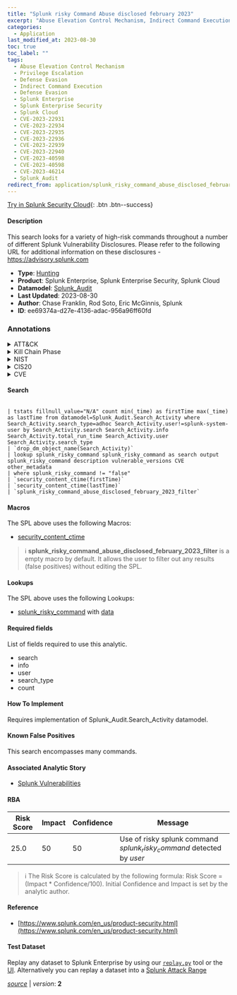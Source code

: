```yaml
---
title: "Splunk risky Command Abuse disclosed february 2023"
excerpt: "Abuse Elevation Control Mechanism, Indirect Command Execution"
categories:
  - Application
last_modified_at: 2023-08-30
toc: true
toc_label: ""
tags:
  - Abuse Elevation Control Mechanism
  - Privilege Escalation
  - Defense Evasion
  - Indirect Command Execution
  - Defense Evasion
  - Splunk Enterprise
  - Splunk Enterprise Security
  - Splunk Cloud
  - CVE-2023-22931
  - CVE-2023-22934
  - CVE-2023-22935
  - CVE-2023-22936
  - CVE-2023-22939
  - CVE-2023-22940
  - CVE-2023-40598
  - CVE-2023-40598
  - CVE-2023-46214
  - Splunk_Audit
redirect_from: application/splunk_risky_command_abuse_disclosed_february_2023/
---
```




[Try in Splunk Security Cloud](https://www.splunk.com/en_us/cyber-security.html){: .btn .btn--success}

#### Description

This search looks for a variety of high-risk commands throughout a number of different Splunk Vulnerability Disclosures.  Please refer to the following URL for additional information on these disclosures - https://advisory.splunk.com

- **Type**: [Hunting](https://github.com/splunk/security_content/wiki/Detection-Analytic-Types)
- **Product**: Splunk Enterprise, Splunk Enterprise Security, Splunk Cloud
- **Datamodel**: [Splunk_Audit](https://docs.splunk.com/Documentation/CIM/latest/User/SplunkAudit)
- **Last Updated**: 2023-08-30
- **Author**: Chase Franklin, Rod Soto, Eric McGinnis, Splunk
- **ID**: ee69374a-d27e-4136-adac-956a96ff60fd

### Annotations
<details>
  <summary>ATT&CK</summary>

<div markdown="1">

#### [ATT&CK](https://attack.mitre.org/)

| ID          | Technique   | Tactic         |
| ----------- | ----------- |--------------- |
| [T1548](https://attack.mitre.org/techniques/T1548/) | Abuse Elevation Control Mechanism | Privilege Escalation, Defense Evasion |

| [T1202](https://attack.mitre.org/techniques/T1202/) | Indirect Command Execution | Defense Evasion |

</div>
</details>


<details>
  <summary>Kill Chain Phase</summary>

<div markdown="1">

* Exploitation


</div>
</details>


<details>
  <summary>NIST</summary>

<div markdown="1">

* DE.AE



</div>
</details>

<details>
  <summary>CIS20</summary>

<div markdown="1">

* CIS 10



</div>
</details>

<details>
  <summary>CVE</summary>

<div markdown="1">

| ID          | Summary | [CVSS](https://nvd.nist.gov/vuln-metrics/cvss) |
| ----------- | ----------- | -------------- |
| [CVE-2023-22931](https://nvd.nist.gov/vuln/detail/CVE-2023-22931) | In Splunk Enterprise versions below 8.1.13 and 8.2.10, the ‘createrss’ external search command overwrites existing Resource Description Format Site Summary (RSS) feeds without verifying permissions. This feature has been deprecated and disabled by default. | None |
| [CVE-2023-22934](https://nvd.nist.gov/vuln/detail/CVE-2023-22934) | In Splunk Enterprise versions below 8.1.13, 8.2.10, and 9.0.4, the ‘pivot’ search processing language (SPL) command lets a search bypass SPL safeguards for risky commands using a saved search job. The vulnerability requires an authenticated user to craft the saved job and a higher privileged user to initiate a request within their browser. | None |
| [CVE-2023-22935](https://nvd.nist.gov/vuln/detail/CVE-2023-22935) | In Splunk Enterprise versions below 8.1.13, 8.2.10, and 9.0.4, the ‘display.page.search.patterns.sensitivity’ search parameter lets a search bypass SPL safeguards for risky commands. The vulnerability requires a higher privileged user to initiate a request within their browser and only affects instances with Splunk Web enabled.  | None |
| [CVE-2023-22936](https://nvd.nist.gov/vuln/detail/CVE-2023-22936) | In Splunk Enterprise versions below 8.1.13, 8.2.10, and 9.0.4, the ‘search_listener’ parameter in a search allows for a blind server-side request forgery (SSRF) by an authenticated user. The initiator of the request cannot see the response without the presence of an additional vulnerability within the environment. | None |
| [CVE-2023-22939](https://nvd.nist.gov/vuln/detail/CVE-2023-22939) | In Splunk Enterprise versions below 8.1.13, 8.2.10, and 9.0.4, the ‘map’ search processing language (SPL) command lets a search bypass SPL safeguards for risky commands. The vulnerability requires a higher privileged user to initiate a request within their browser and only affects instances with Splunk Web enabled.  | None |
| [CVE-2023-22940](https://nvd.nist.gov/vuln/detail/CVE-2023-22940) | In Splunk Enterprise versions below 8.1.13, 8.2.10, and 9.0.4, aliases of the ‘collect’ search processing language (SPL) command, including ‘summaryindex’, ‘sumindex’, ‘stash’,’ mcollect’, and ‘meventcollect’, were not designated as safeguarded commands. The commands could potentially allow for the exposing of data to a summary index that unprivileged users could access. The vulnerability requires a higher privileged user to initiate a request within their browser, and only affects instances with Splunk Web enabled.  | None |
| [CVE-2023-40598](https://nvd.nist.gov/vuln/detail/CVE-2023-40598) | In Splunk Enterprise versions below 8.2.12, 9.0.6, and 9.1.1, an attacker can create an external lookup that calls a legacy internal function. The attacker can use this internal function to insert code into the Splunk platform installation directory. From there, a user can execute arbitrary code on the Splunk platform Instance. | None |
| [CVE-2023-40598](https://nvd.nist.gov/vuln/detail/CVE-2023-40598) | In Splunk Enterprise versions below 8.2.12, 9.0.6, and 9.1.1, an attacker can create an external lookup that calls a legacy internal function. The attacker can use this internal function to insert code into the Splunk platform installation directory. From there, a user can execute arbitrary code on the Splunk platform Instance. | None |
| [CVE-2023-46214](https://nvd.nist.gov/vuln/detail/CVE-2023-46214) |  |  |



</div>
</details>


#### Search

```

| tstats fillnull_value="N/A" count min(_time) as firstTime max(_time) as lastTime from datamodel=Splunk_Audit.Search_Activity where Search_Activity.search_type=adhoc Search_Activity.user!=splunk-system-user by Search_Activity.search Search_Activity.info Search_Activity.total_run_time Search_Activity.user Search_Activity.search_type 
| `drop_dm_object_name(Search_Activity)` 
| lookup splunk_risky_command splunk_risky_command as search output splunk_risky_command description vulnerable_versions CVE other_metadata 
| where splunk_risky_command != "false" 
| `security_content_ctime(firstTime)` 
| `security_content_ctime(lastTime)` 
| `splunk_risky_command_abuse_disclosed_february_2023_filter`
```

#### Macros
The SPL above uses the following Macros:
* [security_content_ctime](https://github.com/splunk/security_content/blob/develop/macros/security_content_ctime.yml)

> :information_source:
> **splunk_risky_command_abuse_disclosed_february_2023_filter** is a empty macro by default. It allows the user to filter out any results (false positives) without editing the SPL.

#### Lookups
The SPL above uses the following Lookups:

* [splunk_risky_command](https://github.com/splunk/security_content/blob/develop/lookups/splunk_risky_command.yml) with [data](https://github.com/splunk/security_content/tree/develop/lookups/splunk_risky_command.csv)



#### Required fields
List of fields required to use this analytic.
* search
* info
* user
* search_type
* count



#### How To Implement
Requires implementation of Splunk_Audit.Search_Activity datamodel.
#### Known False Positives
This search encompasses many commands.

#### Associated Analytic Story
* [Splunk Vulnerabilities](/stories/splunk_vulnerabilities)




#### RBA

| Risk Score  | Impact      | Confidence   | Message      |
| ----------- | ----------- |--------------|--------------|
| 25.0 | 50 | 50 | Use of risky splunk command $splunk_risky_command$ detected by $user$ |


> :information_source:
> The Risk Score is calculated by the following formula: Risk Score = (Impact * Confidence/100). Initial Confidence and Impact is set by the analytic author.


#### Reference

* [https://www.splunk.com/en_us/product-security.html](https://www.splunk.com/en_us/product-security.html)



#### Test Dataset
Replay any dataset to Splunk Enterprise by using our [`replay.py`](https://github.com/splunk/attack_data#using-replaypy) tool or the [UI](https://github.com/splunk/attack_data#using-ui).
Alternatively you can replay a dataset into a [Splunk Attack Range](https://github.com/splunk/attack_range#replay-dumps-into-attack-range-splunk-server)




[*source*](https://github.com/splunk/security_content/tree/develop/detections/application/splunk_risky_command_abuse_disclosed_february_2023.yml) \| *version*: **2**